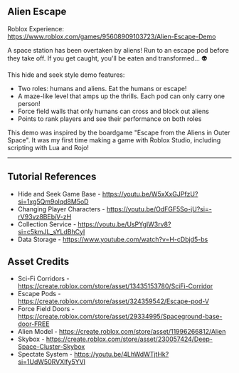 Alien Escape
-
Roblox Experience: https://www.roblox.com/games/95608909103723/Alien-Escape-Demo

A space station has been overtaken by aliens! Run to an escape pod before they take off. If you get caught, you'll be eaten and transformed... 👽

This hide and seek style demo features:
- Two roles: humans and aliens. Eat the humans or escape!
- A maze-like level that amps up the thrills. Each pod can only carry one person!
- Force field walls that only humans can cross and block out aliens
- Points to rank players and see their performance on both roles

This demo was inspired by the boardgame "Escape from the Aliens in Outer Space". It was my first time making a game with Roblox Studio, including scripting with Lua and Rojo!

-----

Tutorial References
-
- Hide and Seek Game Base - https://youtu.be/W5xXxGJPfzU?si=1xg5Qm9olqd8M5oD
- Changing Player Characters - https://youtu.be/OdFGF5So-jU?si=-rV93vz8BEbjV-zH
- Collection Service - https://youtu.be/UsPYgIW3rv8?si=c5kmJL_sYLdBhCyI
- Data Storage - https://www.youtube.com/watch?v=H-cDbjd5-bs

Asset Credits
-
- Sci-Fi Corridors - https://create.roblox.com/store/asset/13435153780/SciFi-Corridor
- Escape Pods - https://create.roblox.com/store/asset/324359542/Escape-pod-V
- Force Field Doors - https://create.roblox.com/store/asset/29334995/Spaceground-base-door-FREE
- Alien Model - https://create.roblox.com/store/asset/11996266812/Alien
- Skybox - https://create.roblox.com/store/asset/230057424/Deep-Space-Cluster-Skybox
- Spectate System - https://youtu.be/4LhWdWTjtHk?si=1UdW50RVXlfy5YVI
